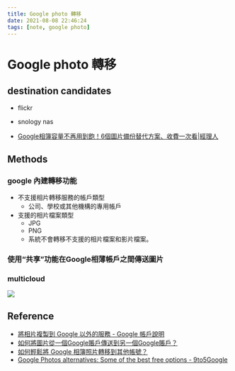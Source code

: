 ```yaml
---
title: Google photo 轉移
date: 2021-08-08 22:46:24
tags: [note, google photo]
---
```


# Google photo 轉移

## destination candidates
- flickr
- snology nas

- [Google相簿容量不再用到飽！6個圖片備份替代方案、收費一次看|經理人](https://www.managertoday.com.tw/articles/view/62114)

<!--more-->

## Methods
### google 內建轉移功能
- 不支援相片轉移服務的帳戶類型
    -   公司、學校或其他機構的專用帳戶
- 支援的相片檔案類型
    * JPG
    * PNG
    * 系統不會轉移不支援的相片檔案和影片檔案。
### 使用“共享”功能在Google相薄帳戶之間傳送圖片
### multicloud
![](https://i.imgur.com/7spsLHb.png)

## Reference
- [將相片複製到 Google 以外的服務 - Google 帳戶說明](https://support.google.com/accounts/answer/9666875?hl=zh-Hant)
- [如何將圖片從一個Google賬戶傳送到另一個Google賬戶？](https://www.multcloud.com/tw/tutorials/transfer-photos-from-one-google-account-to-another-7998.html)
- [如何輕鬆將 Google 相簿照片轉移到其他帳號？](https://www.fonepaw.com/tw/google-service/transfer-google-photos-to-another-account.html)
- [Google Photos alternatives: Some of the best free options - 9to5Google](https://9to5google.com/2021/07/05/google-photos-alternatives-some-of-the-best-free-options-video/)